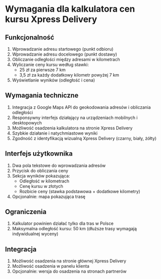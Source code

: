 # Wymagania dla kalkulatora cen kursu Xpress Delivery

## Funkcjonalność
1. Wprowadzanie adresu startowego (punkt odbioru)
2. Wprowadzanie adresu docelowego (punkt dostawy)
3. Obliczanie odległości między adresami w kilometrach
4. Wyliczanie ceny kursu według stawki:
   - 25 zł za pierwsze 7 km
   - 3,5 zł za każdy dodatkowy kilometr powyżej 7 km
5. Wyświetlanie wyników (odległość i cena)

## Wymagania techniczne
1. Integracja z Google Maps API do geokodowania adresów i obliczania odległości
2. Responsywny interfejs działający na urządzeniach mobilnych i desktopowych
3. Możliwość osadzenia kalkulatora na stronie Xpress Delivery
4. Szybkie działanie i natychmiastowe wyniki
5. Zgodność z identyfikacją wizualną Xpress Delivery (czarny, biały, żółty)

## Interfejs użytkownika
1. Dwa pola tekstowe do wprowadzania adresów
2. Przycisk do obliczania ceny
3. Sekcja wyników pokazująca:
   - Odległość w kilometrach
   - Cenę kursu w złotych
   - Rozbicie ceny (stawka podstawowa + dodatkowe kilometry)
4. Opcjonalnie: mapa pokazująca trasę

## Ograniczenia
1. Kalkulator powinien działać tylko dla tras w Polsce
2. Maksymalna odległość kursu: 50 km (dłuższe trasy wymagają indywidualnej wyceny)

## Integracja
1. Możliwość osadzenia na stronie głównej Xpress Delivery
2. Możliwość osadzenia w panelu klienta
3. Opcjonalnie: wersja do osadzenia na stronach partnerów
